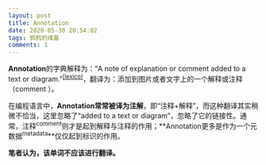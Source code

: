 ```yaml
---
layout: post
title: Annotation
date: 2020-05-30 20:54:02
tags: 鸦鸦的维基
comments: 1
---
```


**Annotation**的字典解释为：“A note of explanation or comment added to a text or diagram.”<sup>[[lexico]](https://www.lexico.com/en/definition/annotation)</sup>，翻译为：添加到图片或者文字上的一个解释或注释（comment ）。

在编程语言中，**Annotation常常被译为注解**，即“注释+解释”，而这种翻译其实稍微不恰当，这里忽略了“added to a text or diagram”，忽略了它的链接性。通常，注释<sup>comment</sup>则才是起到解释与注释的作用；**Annotation更多是作为一个元数据<sup>metadata</sup>**仅仅起到标识的作用。

**笔者认为，该单词不应该进行翻译。**

